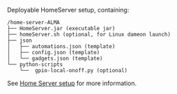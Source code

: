 Deployable HomeServer setup, containing:
```
/home-server-ALMA
├── HomeServer.jar (executable jar)
├── homeServer.sh (optional, for Linux dameon launch)
├── json
│   ├── automations.json (template)
│   ├── config.json (template)
│   └── gadgets.json (template)
└── python-scripts
    └──  gpio-local-onoff.py (optional)
```
See [Home Server setup](link) for more information.
